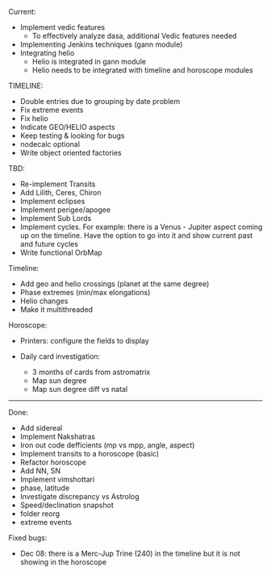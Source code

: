 Current:
- Implement vedic features
  - To effectively analyze dasa, additional Vedic features needed
- Implementing Jenkins techniques (gann module)
- Integrating helio
  - Helio is integrated in gann module
  - Helio needs to be integrated with timeline and horoscope modules


TIMELINE:
- Double entries due to grouping by date problem
- Fix extreme events
- Fix helio
- Indicate GEO/HELIO aspects
- Keep testing & looking for bugs
- nodecalc optional
- Write object oriented factories

TBD:
- Re-implement Transits
- Add Lilith, Ceres, Chiron
- Implement eclipses
- Implement perigee/apogee
- Implement Sub Lords
- Implement cycles. For example: there is a Venus - Jupiter aspect coming up on the timeline. Have the option to go into it and show current past and future cycles
- Write functional OrbMap

Timeline:
- Add geo and helio crossings (planet at the same degree)
- Phase extremes (min/max elongations)
- Helio changes
- Make it multithreaded

Horoscope:
- Printers: configure the fields to display


- Daily card investigation:
  - 3 months of cards from astromatrix
  - Map sun degree
  - Map sun degree diff vs natal


---------------------------------
Done:
- Add sidereal
- Implement Nakshatras
- Iron out code defficients (mp vs mpp, angle, aspect)
- Implement transits to a horoscope (basic)
- Refactor horoscope
- Add NN, SN
- Implement vimshottari
- phase, latitude
- Investigate discrepancy vs Astrolog
- Speed/declination snapshot
- folder reorg
- extreme events

Fixed bugs:
- Dec 08: there is a Merc-Jup Trine (240) in the timeline but it is not showing in the horoscope
